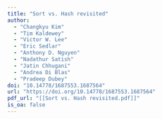 ```yaml
---
title: "Sort vs. Hash revisited"
author:
  - "Changkyu Kim"
  - "Tim Kaldewey"
  - "Victor W. Lee"
  - "Eric Sedlar"
  - "Anthony D. Nguyen"
  - "Nadathur Satish"
  - "Jatin Chhugani"
  - "Andrea Di Blas"
  - "Pradeep Dubey"
doi: "10.14778/1687553.1687564"
url: "https://doi.org/10.14778/1687553.1687564"
pdf_url: "[[Sort vs. Hash revisited.pdf]]"
is_oa: false
---
```

